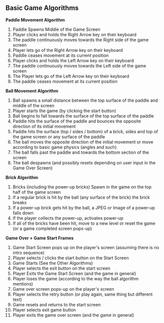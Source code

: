## **Basic Game Algorithms**

**Paddle Movement Algorithm**
1. Paddle Spawns Middle of the Game Screen
2. Player clicks and holds the Right Arrow key on their keyboard 
3. The paddle continuously moves towards the Right side of the game screen
4. Player lets go of the Right Arrow key on their keyboard
5. Paddle ceases movement at its current position
6. Player clicks and holds the Left Arrow key on their keyboard
7. The paddle continuously moves towards the Left side of the game screen
8. The Player lets go of the Left Arrow key on their keyboard
9. The paddle ceases movement at its current position

**Ball Movement Algorithm**
1. Ball spawns a small distance between the top surface of the paddle and middle of the screen
2. Player starts the game (by clicking the start button)
3. Ball begins to fall towards the surface of the top surface of the paddle
4. Paddle hits the surface of the paddle and bounces the opposite direction of its initial movement
5. Paddle hits the surface (top / sides / bottom) of a brick, sides and top of the game screen or any surface of the paddle
6. The ball moves the opposite direction of the initial movement or move according to basic game physics (angles and such)
7. The ball falls past the paddle and towards the bottom section of the screen
8. The ball despawns (and possibly resets depending on user input in the Game Over Screen)

**Brick Algorithm**
1. Bricks (including the power-up bricks) Spawn in the game on the top half of the game screen
2. If a regular brick is hit by the ball (any surface of the brick) the brick breaks
3. If a power-up brick gets hit by the ball, a JPEG or Image of a power-up falls down
4. If the player collects the power-up, activates power-up
5. If all of the bricks have been hit, move to a new level or reset the game (or a game completed screen pops-up)

**Game Over + Game Start Frames**
1. Game Start Screen pops up on the player's screen (assuming there is no intro sequence)
2. Player selects / clicks the start button on the Start Screen
3. Game Starts (See the Other Algorithms)
4. Player selects the exit button on the start screen
5. Player Exits the Game Start Screen (and the game in general)
6. Player loses the game (according to the way the ball algorithm mentions)
7. Game over screen pops-up on the player's screen
8. Player selects the retry button (or play again, same thing but different text)
9. Game resets and returns to the start screen
10. Player selects exit game button
11. Player exits the game over screen (and the game in general)
